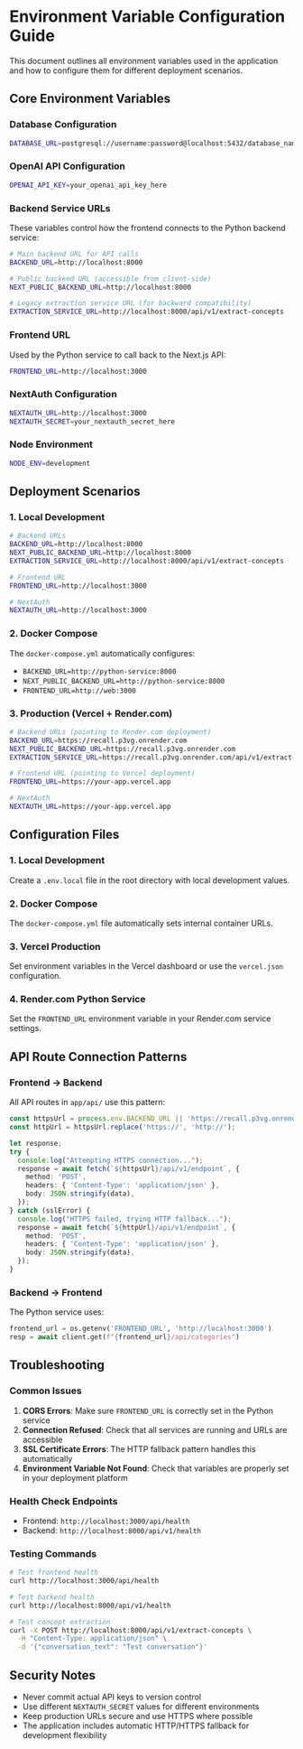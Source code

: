 # Environment Variable Configuration Guide

This document outlines all environment variables used in the application and how to configure them for different deployment scenarios.

## Core Environment Variables

### Database Configuration
```bash
DATABASE_URL=postgresql://username:password@localhost:5432/database_name
```

### OpenAI API Configuration
```bash
OPENAI_API_KEY=your_openai_api_key_here
```

### Backend Service URLs
These variables control how the frontend connects to the Python backend service:

```bash
# Main backend URL for API calls
BACKEND_URL=http://localhost:8000

# Public backend URL (accessible from client-side)
NEXT_PUBLIC_BACKEND_URL=http://localhost:8000

# Legacy extraction service URL (for backward compatibility)
EXTRACTION_SERVICE_URL=http://localhost:8000/api/v1/extract-concepts
```

### Frontend URL
Used by the Python service to call back to the Next.js API:

```bash
FRONTEND_URL=http://localhost:3000
```

### NextAuth Configuration
```bash
NEXTAUTH_URL=http://localhost:3000
NEXTAUTH_SECRET=your_nextauth_secret_here
```

### Node Environment
```bash
NODE_ENV=development
```

## Deployment Scenarios

### 1. Local Development

```bash
# Backend URLs
BACKEND_URL=http://localhost:8000
NEXT_PUBLIC_BACKEND_URL=http://localhost:8000
EXTRACTION_SERVICE_URL=http://localhost:8000/api/v1/extract-concepts

# Frontend URL
FRONTEND_URL=http://localhost:3000

# NextAuth
NEXTAUTH_URL=http://localhost:3000
```

### 2. Docker Compose

The `docker-compose.yml` automatically configures:
- `BACKEND_URL=http://python-service:8000`
- `NEXT_PUBLIC_BACKEND_URL=http://python-service:8000`
- `FRONTEND_URL=http://web:3000`

### 3. Production (Vercel + Render.com)

```bash
# Backend URLs (pointing to Render.com deployment)
BACKEND_URL=https://recall.p3vg.onrender.com
NEXT_PUBLIC_BACKEND_URL=https://recall.p3vg.onrender.com
EXTRACTION_SERVICE_URL=https://recall.p3vg.onrender.com/api/v1/extract-concepts

# Frontend URL (pointing to Vercel deployment)
FRONTEND_URL=https://your-app.vercel.app

# NextAuth
NEXTAUTH_URL=https://your-app.vercel.app
```

## Configuration Files

### 1. Local Development
Create a `.env.local` file in the root directory with local development values.

### 2. Docker Compose
The `docker-compose.yml` file automatically sets internal container URLs.

### 3. Vercel Production
Set environment variables in the Vercel dashboard or use the `vercel.json` configuration.

### 4. Render.com Python Service
Set the `FRONTEND_URL` environment variable in your Render.com service settings.

## API Route Connection Patterns

### Frontend → Backend
All API routes in `app/api/` use this pattern:

```typescript
const httpsUrl = process.env.BACKEND_URL || 'https://recall.p3vg.onrender.com';
const httpUrl = httpsUrl.replace('https://', 'http://');

let response;
try {
  console.log("Attempting HTTPS connection...");
  response = await fetch(`${httpsUrl}/api/v1/endpoint`, {
    method: 'POST',
    headers: { 'Content-Type': 'application/json' },
    body: JSON.stringify(data),
  });
} catch (sslError) {
  console.log("HTTPS failed, trying HTTP fallback...");
  response = await fetch(`${httpUrl}/api/v1/endpoint`, {
    method: 'POST',
    headers: { 'Content-Type': 'application/json' },
    body: JSON.stringify(data),
  });
}
```

### Backend → Frontend
The Python service uses:

```python
frontend_url = os.getenv('FRONTEND_URL', 'http://localhost:3000')
resp = await client.get(f"{frontend_url}/api/categories")
```

## Troubleshooting

### Common Issues

1. **CORS Errors**: Make sure `FRONTEND_URL` is correctly set in the Python service
2. **Connection Refused**: Check that all services are running and URLs are accessible
3. **SSL Certificate Errors**: The HTTP fallback pattern handles this automatically
4. **Environment Variable Not Found**: Check that variables are properly set in your deployment platform

### Health Check Endpoints

- Frontend: `http://localhost:3000/api/health`
- Backend: `http://localhost:8000/api/v1/health`

### Testing Commands

```bash
# Test frontend health
curl http://localhost:3000/api/health

# Test backend health  
curl http://localhost:8000/api/v1/health

# Test concept extraction
curl -X POST http://localhost:8000/api/v1/extract-concepts \
  -H "Content-Type: application/json" \
  -d '{"conversation_text": "Test conversation"}'
```

## Security Notes

- Never commit actual API keys to version control
- Use different `NEXTAUTH_SECRET` values for different environments
- Keep production URLs secure and use HTTPS where possible
- The application includes automatic HTTP/HTTPS fallback for development flexibility 